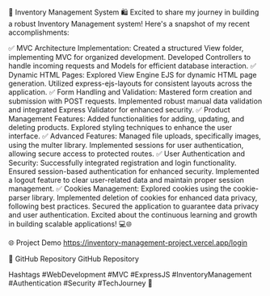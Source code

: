 🚀 Inventory Management System 🛍️
Excited to share my journey in building a robust Inventory Management system! Here's a snapshot of my recent accomplishments:

✅ MVC Architecture Implementation:
Created a structured View folder, implementing MVC for organized development.
Developed Controllers to handle incoming requests and Models for efficient database interaction.
✅ Dynamic HTML Pages:
Explored View Engine EJS for dynamic HTML page generation.
Utilized express-ejs-layouts for consistent layouts across the application.
✅ Form Handling and Validation:
Mastered form creation and submission with POST requests.
Implemented robust manual data validation and integrated Express Validator for enhanced security.
✅ Product Management Features:
Added functionalities for adding, updating, and deleting products.
Explored styling techniques to enhance the user interface.
✅ Advanced Features:
Managed file uploads, specifically images, using the multer library.
Implemented sessions for user authentication, allowing secure access to protected routes.
✅ User Authentication and Security:
Successfully integrated registration and login functionality.
Ensured session-based authentication for enhanced security.
Implemented a logout feature to clear user-related data and maintain proper session management.
✅ Cookies Management:
Explored cookies using the cookie-parser library.
Implemented deletion of cookies for enhanced data privacy, following best practices.
Secured the application to guarantee data privacy and user authentication.
Excited about the continuous learning and growth in building scalable applications! 💻🌐

🌐 Project Demo
https://inventory-management-project.vercel.app/login

🔗 GitHub Repository
GitHub Repository

Hashtags
#WebDevelopment #MVC #ExpressJS #InventoryManagement #Authentication #Security #TechJourney 🚀

